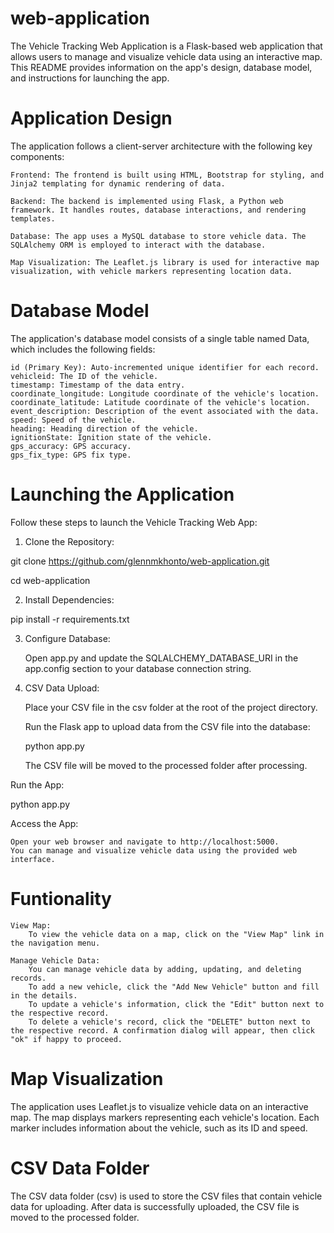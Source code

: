 # web-application

The Vehicle Tracking Web Application is a Flask-based web application that allows users to manage and visualize vehicle data using an interactive map. This README provides information on the app's design, database model, and instructions for launching the app.

# Application Design

The application follows a client-server architecture with the following key components:

    Frontend: The frontend is built using HTML, Bootstrap for styling, and Jinja2 templating for dynamic rendering of data.

    Backend: The backend is implemented using Flask, a Python web framework. It handles routes, database interactions, and rendering templates.

    Database: The app uses a MySQL database to store vehicle data. The SQLAlchemy ORM is employed to interact with the database.

    Map Visualization: The Leaflet.js library is used for interactive map visualization, with vehicle markers representing location data.

# Database Model

The application's database model consists of a single table named Data, which includes the following fields:

    id (Primary Key): Auto-incremented unique identifier for each record.
    vehicleid: The ID of the vehicle.
    timestamp: Timestamp of the data entry.
    coordinate_longitude: Longitude coordinate of the vehicle's location.
    coordinate_latitude: Latitude coordinate of the vehicle's location.
    event_description: Description of the event associated with the data.
    speed: Speed of the vehicle.
    heading: Heading direction of the vehicle.
    ignitionState: Ignition state of the vehicle.
    gps_accuracy: GPS accuracy.
    gps_fix_type: GPS fix type.

# Launching the Application

Follow these steps to launch the Vehicle Tracking Web App:

1) Clone the Repository:

git clone https://github.com/glennmkhonto/web-application.git

cd web-application

2) Install Dependencies:

pip install -r requirements.txt

3) Configure Database:

    Open app.py and update the SQLALCHEMY_DATABASE_URI in the app.config section to your database connection string.

4) CSV Data Upload:

    Place your CSV file in the csv folder at the root of the project directory.

    Run the Flask app to upload data from the CSV file into the database:

    python app.py

    The CSV file will be moved to the processed folder after processing.

Run the App:

python app.py

Access the App:

    Open your web browser and navigate to http://localhost:5000.
    You can manage and visualize vehicle data using the provided web interface.

# Funtionality

    View Map:
        To view the vehicle data on a map, click on the "View Map" link in the navigation menu.

    Manage Vehicle Data:
        You can manage vehicle data by adding, updating, and deleting records.
        To add a new vehicle, click the "Add New Vehicle" button and fill in the details.
        To update a vehicle's information, click the "Edit" button next to the respective record.
        To delete a vehicle's record, click the "DELETE" button next to the respective record. A confirmation dialog will appear, then click "ok" if happy to proceed.

# Map Visualization

The application uses Leaflet.js to visualize vehicle data on an interactive map. The map displays markers representing each vehicle's location. Each marker includes information about the vehicle, such as its ID and speed.

# CSV Data Folder

The CSV data folder (csv) is used to store the CSV files that contain vehicle data for uploading. After data is successfully uploaded, the CSV file is moved to the processed folder.
